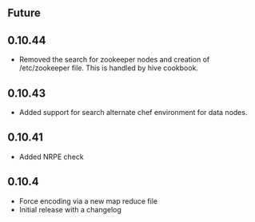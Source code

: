 ## Future

## 0.10.44
* Removed the search for zookeeper nodes and creation of /etc/zookeeper file.  This is handled by hive cookbook.

## 0.10.43
* Added support for search alternate chef environment for data nodes.

## 0.10.41
* Added NRPE check

## 0.10.4
* Force encoding via a new map reduce file
* Initial release with a changelog
